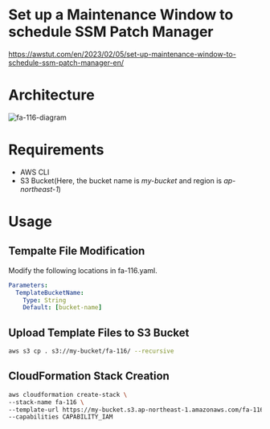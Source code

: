 # Set up a Maintenance Window to schedule SSM Patch Manager

https://awstut.com/en/2023/02/05/set-up-maintenance-window-to-schedule-ssm-patch-manager-en/

# Architecture

![fa-116-diagram](https://user-images.githubusercontent.com/84276199/216806333-db765539-53af-465c-9a68-f9aaa2d29b3c.png)

# Requirements

* AWS CLI
* S3 Bucket(Here, the bucket name is *my-bucket* and region is *ap-northeast-1*)

# Usage

## Tempalte File Modification

Modify the following locations in fa-116.yaml.

```yaml
Parameters:
  TemplateBucketName:
    Type: String
    Default: [bucket-name]
```

## Upload  Template Files to S3 Bucket

```bash
aws s3 cp . s3://my-bucket/fa-116/ --recursive
```

## CloudFormation Stack Creation

```bash
aws cloudformation create-stack \
--stack-name fa-116 \
--template-url https://my-bucket.s3.ap-northeast-1.amazonaws.com/fa-116/fa-116.yaml \
--capabilities CAPABILITY_IAM
```
